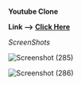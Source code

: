  
 **Youtube Clone**
  
 **Link --> [Click Here](https://youtube-clone-nitin.netlify.app/)**

*ScreenShots*

![Screenshot (285)](https://user-images.githubusercontent.com/95009807/183998880-9884c2b2-36dd-4c9b-85d9-4fca11b34d52.png)

![Screenshot (286)](https://user-images.githubusercontent.com/95009807/183998926-6dc2246f-11e5-4b38-9777-41bbb7f90409.png)

